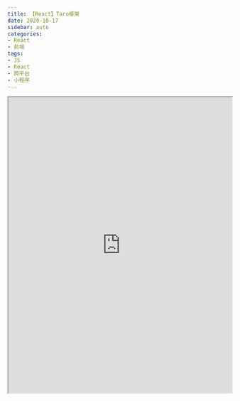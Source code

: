 ```yaml
---
title: 【React】Taro框架
date: 2020-10-17
sidebar: auto
categories: 
- React
- 前端
tags: 
- JS
- React
- 跨平台
- 小程序
---
```


<iframe src="https://taro-docs.jd.com/taro/docs/README" width="100%" height="666px"></iframe>
